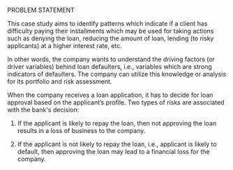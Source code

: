 PROBLEM STATEMENT

This case study aims to identify patterns which indicate if a client has difficulty paying their installments which may be used for taking actions such as denying the loan, reducing the amount of loan, lending (to risky applicants) at a higher interest rate, etc.

In other words, the company wants to understand the driving factors (or driver variables) behind loan defaulters, i.e., variables which are strong indicators of defaulters. The company can utilize this knowledge or analysis for its portfolio and risk assessment.

When the company receives a loan application, it has to decide for loan approval based on the applicant’s profile. Two types of risks are associated with the bank's decision:

1. If the applicant is likely to repay the loan, then not approving the loan results in a loss of business to the company.

2. If the applicant is not likely to repay the loan, i.e., applicant is likely to default, then approving the loan may lead to a financial loss for the company.
